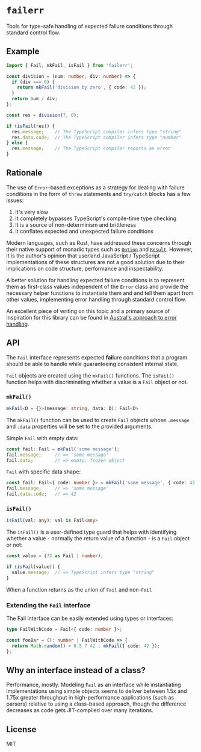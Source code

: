 
# `failerr`

Tools for type-safe handling of expected failure conditions through standard
control flow.

## Example 

```typescript
import { Fail, mkFail, isFail } from 'failerr';

const division = (num: number, div: number) => {
  if (div === 0) {
    return mkFail('division by zero', { code: 42 });
  }
  return num / div;
};

const res = division(7, 0);

if (isFail(res)) {
  res.message;    // The TypeScript compiler infers type "string"
  res.data.code;  // The TypeScript compiler infers type "number"
} else {
  res.message;    // The TypeScript compiler reports an error
}
```

## Rationale

The use of `Error`-based exceptions as a strategy for dealing with failure
conditions in the form of `throw` statements and `try/catch` blocks has a
few issues:

1. It's very slow
2. It completely bypasses TypeScript's compile-time type checking
3. It is a source of non-determinism and brittleness
4. It conflates expected and unexpected failure conditions

Modern languages, such as Rust, have addressed these concerns through their
native support of monadic types such as [`Option`][3] and [`Result`][4].
However, it is the author's opinion that userland JavaScript / TypeScript
implementations of these structures are not a good solution due to their
implications on code structure, performance and inspectability. 

A better solution for handling expected failure conditions is to represent
them as first-class values independent of the `Error` class and provide the
necessary helper functions to instantiate them and and tell them apart from
other values, implementing error handling through standard control flow.

An excellent piece of writing on this topic and a primary source of inspiration
for this library can be found in [Austral's approach to error handling][2].

## API

The `Fail` interface represents expected **fail**ure conditions that a program
should be able to handle while guaranteeing consistent internal state. 

`Fail` objects are created using the `mkFail()` functions. The `isFail()`
function helps with discriminating whether a value is a `Fail` object or not.

### `mkFail() `

```typescript
mkFail<D = {}>(message: string, data: D): Fail<D>
```

The `mkFail()` function can be used to create `Fail` objects whose `.message`
and `.data` properties will be set to the provided arguments.

Simple `Fail` with empty data:

```typescript
const fail: Fail = mkFail('some message');
fail.message;     // => 'some message'
fail.data;        // => empty, frozen object
```

`Fail` with specific data shape:

```typescript
const fail: Fail<{ code: number }> = mkFail('some message', { code: 42 });
fail.message;     // => 'some message'
fail.data.code;   // => 42
```

### `isFail()`

```typescript
isFail(val: any): val is Fail<any>
```

The `isFail()` is a user-defined type guard that helps with identifying
whether a value - normally the return value of a function - is a `Fail`
object or not:

```typescript
const value = (72 as Fail | number);

if (isFail(value)) {
  value.message;  // => TypeScript infers type "string"
}
```
When a function returns  as the union of `Fail` and
non-`Fail`

### Extending the `Fail` interface 

The Fail interface can be easily extended using types or interfaces:

```typescript
type FailWithCode = Fail<{ code: number }>;

const fooBar = (): number | FailWithCode => {
  return Math.random() > 0.5 ? 42 : mkFail({ code: 42 });
};
```

## Why an interface instead of a class?

Performance, mostly. Modeling `Fail` as an interface while instantiating
implementations using simple objects seems to deliver between 1.5x and
1.75x greater throughput in high-performance applications (such as parsers)
relative to using a class-based approach, though the difference decreases
as code gets JIT-compiled over many iterations.

## License

MIT

[1]: https://doc.rust-lang.org/std/result/
[2]: https://austral-lang.org/spec/spec.html#rationale-errors

[3]: https://doc.rust-lang.org/std/option/
[4]: https://doc.rust-lang.org/std/result/
